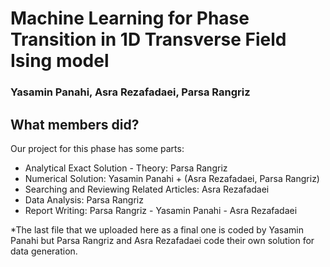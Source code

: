 # Machine Learning for Phase Transition in 1D Transverse Field Ising model

### Yasamin Panahi, Asra Rezafadaei, Parsa Rangriz

## What members did?

Our project for this phase has some parts:

- Analytical Exact Solution - Theory: Parsa Rangriz
- Numerical Solution: Yasamin Panahi + (Asra Rezafadaei, Parsa Rangriz)
- Searching and Reviewing Related Articles: Asra Rezafadaei
- Data Analysis: Parsa Rangriz
- Report Writing: Parsa Rangriz - Yasamin Panahi - Asra Rezafadaei

*The last file that we uploaded here as a final one is coded by Yasamin Panahi but Parsa Rangriz and Asra Rezafadaei code their own solution for data generation.
